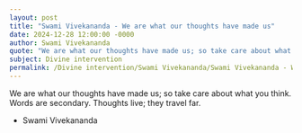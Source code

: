 ```yaml
---
layout: post
title: "Swami Vivekananda - We are what our thoughts have made us"
date: 2024-12-28 12:00:00 -0000
author: Swami Vivekananda
quote: "We are what our thoughts have made us; so take care about what you think. Words are secondary. Thoughts live; they travel far."
subject: Divine intervention
permalink: /Divine intervention/Swami Vivekananda/Swami Vivekananda - We are what our thoughts have made us
---
```


We are what our thoughts have made us; so take care about what you think. Words are secondary. Thoughts live; they travel far.

- Swami Vivekananda
